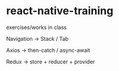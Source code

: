 # react-native-training
exercises/works in class

Navigation -> Stack / Tab

Axios -> then-catch / async-await

Redux -> store + reducer + provider
